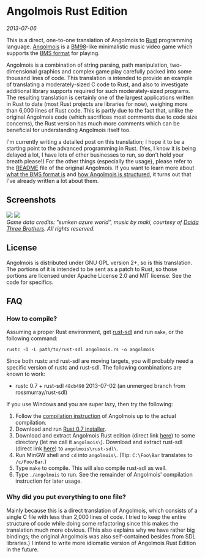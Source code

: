 # Angolmois Rust Edition

*2013-07-06*

This is a direct, one-to-one translation of Angolmois to [Rust](http://www.rust-lang.org/) programming language. [Angolmois](http://mearie.org/projects/angolmois/) is a [BM98](http://bm98.yaneu.com/bm98/)-like minimalistic music video game which supports the [BMS format](http://en.wikipedia.org/wiki/Be-Music_Source) for playing.

Angolmois is a combination of string parsing, path manipulation, two-dimensional graphics and complex game play carefully packed into some thousand lines of code. This translation is intended to provide an example of translating a moderately-sized C code to Rust, and also to investigate additional library supports required for such moderately-sized programs. The resulting translation is certainly one of the largest applications written in Rust to date (most Rust projects are libraries for now), weighing more than 6,000 lines of Rust code. This is partly due to the fact that, unlike the original Angolmois code (which sacrifices most comments due to code size concerns), the Rust version has much more comments which can be beneficial for understanding Angolmois itself too.

I'm currently writing a detailed post on this translation; I hope it to be a starting point to the advanced programming in Rust. (Yes, I know it is being delayed a lot, I have lots of other businesses to run, so don't hold your breath please!) For the other things (especially the usage), please refer to the [README](https://github.com/lifthrasiir/angolmois/) file of the original Angolmois. If you want to learn more about [what the BMS format is](https://github.com/lifthrasiir/angolmois/blob/master/README.md#appendix-what-is-bms) and [how Angolmois is structured](https://github.com/lifthrasiir/angolmois/blob/master/INTERNALS.md), it turns out that I've already written a lot about them.

## Screenshots

![](../b106fef2c19cd093ea84de75bbd5f7b3e2aa84d9/img/angolmois1.jpg?raw=true) 
![](../b106fef2c19cd093ea84de75bbd5f7b3e2aa84d9/img/angolmois2.jpg?raw=true)  
*Game data credits: "sunken azure world", music by maki, courtesy of [Daida Three Brothers](http://daida.tv/). All rights reserved.*

## License

Angolmois is distributed under GNU GPL version 2+, so is this translation. The portions of it is intended to be sent as a patch to Rust, so those portions are licensed under Apache License 2.0 and MIT license. See the code for specifics.

## FAQ

### How to compile?

Assuming a proper Rust environment, get [rust-sdl](https://github.com/brson/rust-sdl) and run `make`, or the following command:

    rustc -O -L path/to/rust-sdl angolmois.rs -o angolmois

Since both rustc and rust-sdl are moving targets, you will probably need a specific version of rustc and rust-sdl. The following combinations are known to work:

- rustc 0.7 + rust-sdl `48cb490` 2013-07-02 (an unmerged branch from rossmurray/rust-sdl)

If you use Windows and you are super lazy, then try the following:

1. Follow the [compilation instruction](https://github.com/lifthrasiir/angolmois/blob/master/README.md#how-to-compile-windows) of Angolmois up to the actual compilation.
2. Download and run [Rust 0.7 installer](http://static.rust-lang.org/dist/rust-0.7-install.exe).
3. Download and extract Angolmois Rust edition (direct link [here](https://github.com/lifthrasiir/angolmois-rust/archive/master.zip)) to some directory (let me call it `angolmois\`). Download and extract rust-sdl (direct link [here](https://github.com/rossmurray/rust-sdl/archive/48cb49047c48a16ad2c75f4d0fa225c4de5a101d.zip)) to `angolmois\rust-sdl\`.
4. Run MinGW shell and `cd` into `angolmois\`. (Tip: `C:\Foo\Bar` translates to `/c/Foo/Bar`.)
5. Type `make` to compile. This will also compile rust-sdl as well.
6. Type `./angolmois` to run. See the remainder of Angolmois' compilation instruction for later usage.

### Why did you put everything to one file?

Mainly because this is a direct translation of Angolmois, which consists of a single C file with less than 2,000 lines of code. I tried to keep the entire structure of code while doing some refactoring since this makes the translation much more obvious. (This also explains why we have rather big bindings; the original Angolmois was also self-contained besides from SDL libraries.) I intend to write more idiomatic version of Angolmois Rust Edition in the future.

